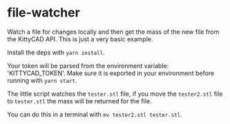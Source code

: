 # file-watcher

Watch a file for changes locally and then get the mass of the new file from the 
KittyCAD API. This is just a very basic example.

Install the deps with `yarn install`.

Your token will be parsed from the environment
variable: 'KITTYCAD_TOKEN'. Make sure it is exported in your environment before 
running with `yarn start`.

The little script watches the `tester.stl` file, if you move the `tester2.stl`
file to `tester.stl` the mass will be returned for the file.

You can do this in a terminal with `mv tester2.stl tester.stl`.
